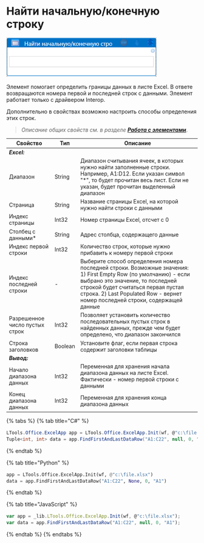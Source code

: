# Найти начальную/конечную строку

![](<../../../.gitbook/assets/Найти начальную-конечную строку.png>)

Элемент помогает определить границы данных в листе Excel. В ответе возвращаются номера первой и последней строк с данными. Элемент работает только с драйвером Interop. 

Дополнительно в свойствах возможно настроить способы определения этих строк.

> _Описание общих свойств см. в разделе_ [_**Работа с элементами**_](https://docs.primo-rpa.ru/primo-rpa/primo-studio/process/elements).

| Свойство                  | Тип     | Описание                                                                                                                                    
| ------------------------- | ------- | ----------------------------------------------------------------------------------------------------------------------
| ***Excel:***       | | 
| Диапазон                  | String  | Диапазон считывания ячеек, в которых нужно найти заполненные строки. Например, A1:D12. Если указан символ "\*", то будет прочитан весь лист. Если не указан, будет прочитан выделенный диапазон 
| Страница                  | String  | Название страницы Excel, на которой нужно найти строки с данными         
| Индекс страницы           | Int32   | Номер страницы Excel, отсчет с 0
| Столбец с данными\*       | String  | Адрес столбца, содержащего данные
| Индекс первой строки      | Int32   | Количество строк, которые нужно прибавить к номеру первой строки
| Индекс последней строки   | - | Выберите способ определения номера последней строки. Возможные значения: 1) First Empty Row (по умолчанию) - если выбрано это значение, то последней строкой будет считаться первая пустая строка. 2) Last Populated Row - вернет номер последней строки, содержащей данные 
| Разрешенное число пустых строк | Int32 | Позволяет установить количество последовательных пустых строк в найденных данных, прежде чем будет определено, что диапазон закончился
| Строка заголовков         | Boolean | Установите флаг, если первая строка содержит заголовки таблицы
| ***Вывод:***       | |
| Начало диапазона данных   | Int32   | Переменная для хранения начала диапазона данных на листе Excel. Фактически - номер первой строки с данными                                              
| Конец диапазона данных    | Int32   | Переменная для хранения конца диапазона данных


{% tabs %}
{% tab title="C#" %}
```csharp
LTools.Office.ExcelApp app = LTools.Office.ExcelApp.Init(wf, @"c:\file.xlsx");
Tuple<int, int> data = app.FindFirstAndLastDataRow("A1:C22", null, 0, "A1");
```
{% endtab %}

{% tab title="Python" %}
```python
app = LTools.Office.ExcelApp.Init(wf, @"c:\file.xlsx")
data = app.FindFirstAndLastDataRow("A1:C22", None, 0, "A1")
```
{% endtab %}

{% tab title="JavaScript" %}
```javascript
var app = _lib.LTools.Office.ExcelApp.Init(wf, @"c:\file.xlsx");
var data = app.FindFirstAndLastDataRow("A1:C22", null, 0, "A1");
```
{% endtab %}
{% endtabs %}
